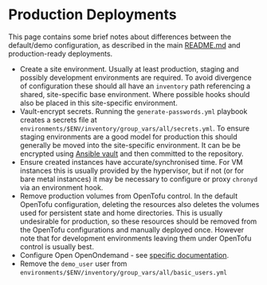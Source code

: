 # Production Deployments

This page contains some brief notes about differences between the default/demo configuration, as described in the main [README.md](../README.md) and production-ready deployments.

- Create a site environment. Usually at least production, staging and possibly development environments are required. To avoid divergence of configuration these should all have an `inventory` path referencing a shared, site-specific base environment. Where possible hooks should also be placed in this site-specific environment.
- Vault-encrypt secrets. Running the `generate-passwords.yml` playbook creates a secrets file at `environments/$ENV/inventory/group_vars/all/secrets.yml`. To ensure staging environments are a good model for production this should generally be moved into the site-specific environment. It can be be encrypted using [Ansible vault](https://docs.ansible.com/ansible/latest/user_guide/vault.html) and then committed to the repository.
- Ensure created instances have accurate/synchronised time. For VM instances this is usually provided by the hypervisor, but if not (or for bare metal instances) it may be necessary to configure or proxy `chronyd` via an environment hook.
- Remove production volumes from OpenTofu control. In the default OpenTofu configuration, deleting the resources also deletes the volumes used for persistent state and home directories. This is usually undesirable for production, so these resources should be removed from the OpenTofu configurations and manually deployed once. However note that for development environments leaving them under OpenTofu control is usually best.
- Configure Open OpenOndemand - see [specific documentation](openondemand.README.md).
- Remove the `demo_user` user from `environments/$ENV/inventory/group_vars/all/basic_users.yml`

